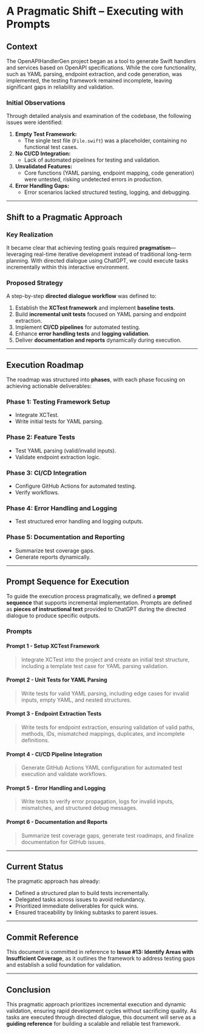 # A Pragmatic Shift – Executing with Prompts

## **Context**

The OpenAPIHandlerGen project began as a tool to generate Swift handlers and services based on OpenAPI specifications. While the core functionality, such as YAML parsing, endpoint extraction, and code generation, was implemented, the testing framework remained incomplete, leaving significant gaps in reliability and validation.

### **Initial Observations**
Through detailed analysis and examination of the codebase, the following issues were identified:
1. **Empty Test Framework:**
   - The single test file (`File.swift`) was a placeholder, containing no functional test cases.
2. **No CI/CD Integration:**
   - Lack of automated pipelines for testing and validation.
3. **Unvalidated Features:**
   - Core functions (YAML parsing, endpoint mapping, code generation) were untested, risking undetected errors in production.
4. **Error Handling Gaps:**
   - Error scenarios lacked structured testing, logging, and debugging.

---

## **Shift to a Pragmatic Approach**

### **Key Realization**
It became clear that achieving testing goals required **pragmatism**—leveraging real-time iterative development instead of traditional long-term planning. With directed dialogue using ChatGPT, we could execute tasks incrementally within this interactive environment.

### **Proposed Strategy**
A step-by-step **directed dialogue workflow** was defined to:
1. Establish the **XCTest framework** and implement **baseline tests**.
2. Build **incremental unit tests** focused on YAML parsing and endpoint extraction.
3. Implement **CI/CD pipelines** for automated testing.
4. Enhance **error handling tests** and **logging validation**.
5. Deliver **documentation and reports** dynamically during execution.

---

## **Execution Roadmap**
The roadmap was structured into **phases**, with each phase focusing on achieving actionable deliverables:

### **Phase 1: Testing Framework Setup**
- Integrate XCTest.
- Write initial tests for YAML parsing.

### **Phase 2: Feature Tests**
- Test YAML parsing (valid/invalid inputs).
- Validate endpoint extraction logic.

### **Phase 3: CI/CD Integration**
- Configure GitHub Actions for automated testing.
- Verify workflows.

### **Phase 4: Error Handling and Logging**
- Test structured error handling and logging outputs.

### **Phase 5: Documentation and Reporting**
- Summarize test coverage gaps.
- Generate reports dynamically.

---

## **Prompt Sequence for Execution**
To guide the execution process pragmatically, we defined a **prompt sequence** that supports incremental implementation. Prompts are defined as **pieces of instructional text** provided to ChatGPT during the directed dialogue to produce specific outputs.

### **Prompts**

#### **Prompt 1 - Setup XCTest Framework**
> Integrate XCTest into the project and create an initial test structure, including a template test case for YAML parsing validation.

#### **Prompt 2 - Unit Tests for YAML Parsing**
> Write tests for valid YAML parsing, including edge cases for invalid inputs, empty YAML, and nested structures.

#### **Prompt 3 - Endpoint Extraction Tests**
> Write tests for endpoint extraction, ensuring validation of valid paths, methods, IDs, mismatched mappings, duplicates, and incomplete definitions.

#### **Prompt 4 - CI/CD Pipeline Integration**
> Generate GitHub Actions YAML configuration for automated test execution and validate workflows.

#### **Prompt 5 - Error Handling and Logging**
> Write tests to verify error propagation, logs for invalid inputs, mismatches, and structured debug messages.

#### **Prompt 6 - Documentation and Reports**
> Summarize test coverage gaps, generate test roadmaps, and finalize documentation for GitHub issues.

---

## **Current Status**
The pragmatic approach has already:
- Defined a structured plan to build tests incrementally.
- Delegated tasks across issues to avoid redundancy.
- Prioritized immediate deliverables for quick wins.
- Ensured traceability by linking subtasks to parent issues.

---

## **Commit Reference**
This document is committed in reference to **Issue #13: Identify Areas with Insufficient Coverage**, as it outlines the framework to address testing gaps and establish a solid foundation for validation.

---

## **Conclusion**
This pragmatic approach prioritizes incremental execution and dynamic validation, ensuring rapid development cycles without sacrificing quality. As tasks are executed through directed dialogue, this document will serve as a **guiding reference** for building a scalable and reliable test framework.

